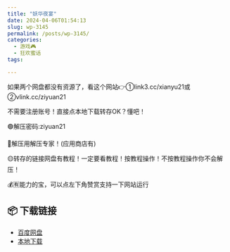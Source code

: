 ```yaml
---
title: "妖华夜宴"
date: 2024-04-06T01:54:13
slug: wp-3145
permalink: /posts/wp-3145/
categories:
  - 游戏🎮
  - 狂欢蜜话
tags:

---
```


如果两个网盘都没有资源了，看这个网站👉①link3.cc/xianyu21或②vlink.cc/ziyuan21

不需要注册账号！直接点本地下载转存OK？懂吧！

🟢解压密码:ziyuan21

🔵解压用解压专家！(应用商店有)

🟡转存的链接网盘有教程！一定要看教程！按教程操作！不按教程操作你不会解压！

💰🈶能力的宝，可以点左下角赞赏支持一下网站运行

## 📦 下载链接
- [百度网盘](https://blziyuan21.com/pay-download/3145?key=5c1b9cf489&down_id=0)
- [本地下载](https://blziyuan21.com/pay-download/3145?key=5c1b9cf489&down_id=1)

